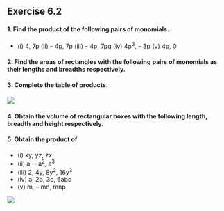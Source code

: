 ## Exercise 6.2

#### 1. Find the product of the following pairs of monomials.
* (i) 4, 7p (ii) – 4p, 7p (iii) – 4p, 7pq (iv) 4p<sup>3</sup>, – 3p (v) 4p, 0
#### 2. Find the areas of rectangles with the following pairs of monomials as their lengths and breadths respectively.
#### 3. Complete the table of products.

[![](https://img.youtube.com/vi/N38nrS8gRKQ/0.jpg)](https://www.youtube.com/watch?v=N38nrS8gRKQ)

#### 4. Obtain the volume of rectangular boxes with the following length, breadth and height respectively.
#### 5. Obtain the product of
* (i) xy, yz, zx 
* (ii) a, – a<sup>2</sup>, a<sup>3</sup>
* (iii) 2, 4y, 8y<sup>2</sup>, 16y<sup>3</sup>
* (iv) a, 2b, 3c, 6abc 
* (v) m, – mn, mnp

[![](https://img.youtube.com/vi/1rYKEz3h_3k/0.jpg)](https://www.youtube.com/watch?v=1rYKEz3h_3k)
